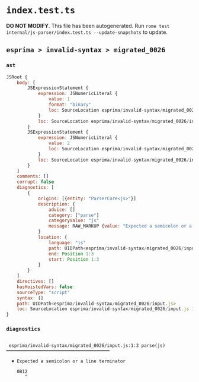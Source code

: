 # `index.test.ts`

**DO NOT MODIFY**. This file has been autogenerated. Run `rome test internal/js-parser/index.test.ts --update-snapshots` to update.

## `esprima > invalid-syntax > migrated_0026`

### `ast`

```javascript
JSRoot {
	body: [
		JSExpressionStatement {
			expression: JSNumericLiteral {
				value: 1
				format: "binary"
				loc: SourceLocation esprima/invalid-syntax/migrated_0026/input.js 1:0-1:3
			}
			loc: SourceLocation esprima/invalid-syntax/migrated_0026/input.js 1:0-1:3
		}
		JSExpressionStatement {
			expression: JSNumericLiteral {
				value: 2
				loc: SourceLocation esprima/invalid-syntax/migrated_0026/input.js 1:3-1:4
			}
			loc: SourceLocation esprima/invalid-syntax/migrated_0026/input.js 1:3-1:4
		}
	]
	comments: []
	corrupt: false
	diagnostics: [
		{
			origins: [{entity: "ParserCore<js>"}]
			description: {
				advice: []
				category: ["parse"]
				categoryValue: "js"
				message: RAW_MARKUP {value: "Expected a semicolon or a line terminator"}
			}
			location: {
				language: "js"
				path: UIDPath<esprima/invalid-syntax/migrated_0026/input.js>
				end: Position 1:3
				start: Position 1:3
			}
		}
	]
	directives: []
	hasHoistedVars: false
	sourceType: "script"
	syntax: []
	path: UIDPath<esprima/invalid-syntax/migrated_0026/input.js>
	loc: SourceLocation esprima/invalid-syntax/migrated_0026/input.js 1:0-2:0
}
```

### `diagnostics`

```

 esprima/invalid-syntax/migrated_0026/input.js:1:3 parse(js) ━━━━━━━━━━━━━━━━━━━━━━━━━━━━━━━━━━━━━━━

  ✖ Expected a semicolon or a line terminator

    0B12
       ^


```
